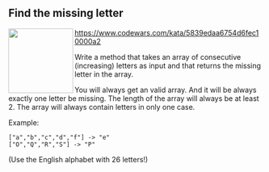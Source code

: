 ## Find the missing letter ##

<a href="url"><img src="https://www.codewars.com/packs/assets/logo.61192cf7.svg" align="left" height="128" width="128" >https://www.codewars.com/kata/5839edaa6754d6fec10000a2</a>

Write a method that takes an array of consecutive (increasing) letters as input and that returns the missing letter in the array.

You will always get an valid array. And it will be always exactly one letter be missing. The length of the array will always be at least 2.
The array will always contain letters in only one case.

Example:

```
["a","b","c","d","f"] -> "e"
["O","Q","R","S"] -> "P"
```

(Use the English alphabet with 26 letters!)